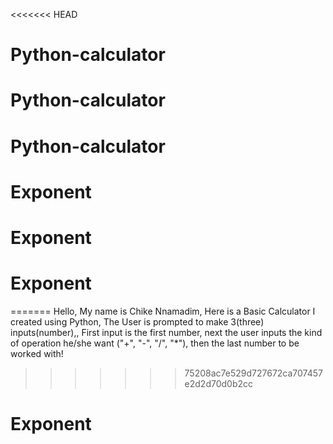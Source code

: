 <<<<<<< HEAD
# Python-calculator
# Python-calculator
# Python-calculator
# Exponent
# Exponent
# Exponent
=======
Hello, My name is Chike Nnamadim,
Here is a Basic Calculator I created using Python,
The User is prompted to make 3(three) inputs(number),,
First input is the first number,
next the user inputs the kind of operation he/she want ("+", "-", "/", "*"),
then the last number to be worked with!
>>>>>>> 75208ac7e529d727672ca707457e2d2d70d0b2cc
# Exponent
